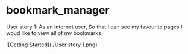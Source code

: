 # bookmark_manager
User story 1: 
As an internet user, 
So that I can see my favourite pages
I woud like to view all of my bookmarks

![Getting Started](./User story 1.png)
